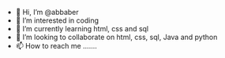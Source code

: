- 👋 Hi, I’m @abbaber
- 👀 I’m interested in coding
- 🌱 I’m currently learning html, css and sql
- 💞️ I’m looking to collaborate on html, css, sql, Java and python
- 📫 How to reach me .......

<!---
abbaber/abbaber is a ✨ special ✨ repository because its `README.md` (this file) appears on your GitHub profile.
You can click the Preview link to take a look at your changes.
--->
